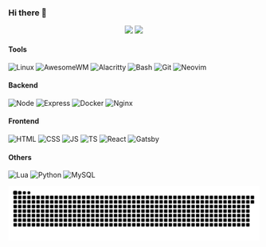 ### Hi there 👋
<p align="center">
  <img src="https://github-readme-stats.vercel.app/api?username=trimclain&theme=tokyonight&hide=stars&show_icons=true&count_private=true" />
  <img src="https://github-readme-stats.vercel.app/api/top-langs/?username=trimclain&theme=tokyonight&langs_count=5&layout=compact&card_width=200" />
</p>

#### Tools
<p align="left">
  <img alt="Linux" src="https://img.shields.io/badge/linux-515151.svg?&style=for-the-badge&logo=linux&logoColor=white"/>
  <img alt="AwesomeWM" src="https://img.shields.io/badge/awesome-535D6C.svg?&style=for-the-badge&logo=awesomewm&logoColor=white"/>
  <img alt="Alacritty" src="https://img.shields.io/badge/alacritty-F46D01.svg?&style=for-the-badge&logo=alacritty&logoColor=white"/>
  <img alt="Bash" src="https://img.shields.io/badge/bash-272E35.svg?&style=for-the-badge&logo=gnubash&logoColor=white"/>
  <img alt="Git" src="https://img.shields.io/badge/git-F05032.svg?&style=for-the-badge&logo=git&logoColor=white"/>
  <img alt="Neovim" src="https://img.shields.io/badge/neovim-4E8639.svg?&style=for-the-badge&logo=neovim&logoColor=white"/>
</p>

#### Backend
<p align="left">
  <img alt="Node" src="https://img.shields.io/badge/node-263B27.svg?&style=for-the-badge&logo=nodedotjs&logoColor=white"/>
  <img alt="Express" src="https://img.shields.io/badge/express-2B2B2B.svg?&style=for-the-badge&logo=express&logoColor=white"/>
  <img alt="Docker" src="https://img.shields.io/badge/docker-0db7ed.svg?&style=for-the-badge&logo=docker&logoColor=white"/>
  <img alt="Nginx" src="https://img.shields.io/badge/nginx-009639.svg?&style=for-the-badge&logo=nginx&logoColor=white"/>
</p>

#### Frontend
<p align="left">
  <img alt="HTML" src="https://img.shields.io/badge/html5-E34F26.svg?&style=for-the-badge&logo=html5&logoColor=white"/>
  <img alt="CSS" src="https://img.shields.io/badge/css3-1572B6.svg?&style=for-the-badge&logo=css3&logoColor=white"/></code>
  <img alt="JS" src="https://img.shields.io/badge/javascript-323330.svg?&style=for-the-badge&logo=javascript&logoColor=%23F7DF1E"/>
  <img alt="TS" src="https://img.shields.io/badge/typescript-007ACC.svg?&style=for-the-badge&logo=typescript&logoColor=white"/>
  <img alt="React" src="https://img.shields.io/badge/react-61DAFB?style=for-the-badge&logo=react&logoColor=white" />
  <img alt="Gatsby" src="https://img.shields.io/badge/gatsby-663399?style=for-the-badge&logo=gatsby&logoColor=white" />
</p>

#### Others
<p align="left">
  <img alt="Lua" src="https://img.shields.io/badge/lua-2C2D72.svg?&style=for-the-badge&logo=lua&logoColor=white"/>
  <img alt="Python" src="https://img.shields.io/badge/python-3776AB.svg?&style=for-the-badge&logo=python&logoColor=white"/>
  <img alt="MySQL" src="https://img.shields.io/badge/mysql-9B6811.svg?&style=for-the-badge&logo=mysql&logoColor=white"/>
</p>

<p align="center">
  <img src="https://raw.githubusercontent.com/trimclain/trimclain/output/github-contribution-grid-snake.svg" />
</p>

<!---
- 🔭 I’m currently working on ...
- 🌱 I’m currently learning ...
- 👯 I’m looking to collaborate on ...
- 🤔 I’m looking for help with ...
- 💬 Ask me about ...
- 📫 How to reach me: ...
- 😄 Pronouns: ...
- ⚡ Fun fact: ...
-->
